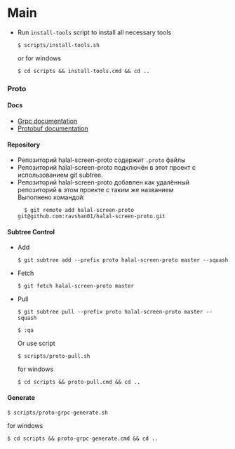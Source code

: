 # Main

- Run `install-tools` script to install all necessary tools
  ```shell
  $ scripts/install-tools.sh
  ```
  or for windows
  ```shell
  $ cd scripts && install-tools.cmd && cd ..
  ```

### Proto

#### Docs

- [Grpc documentation](https://grpc.io/docs/languages/go/quickstart/)
- [Protobuf documentation](https://protobuf.dev/getting-started/gotutorial/)

#### Repository

- Репозиторий halal-screen-proto содержит `.proto` файлы
- Репозиторий halal-screen-proto подключён в этот проект с использованием git subtree.
- Репозиторий halal-screen-proto добавлен как удалённый репозиторий в этом проекте с таким же названием  
  Выполнено командой:
  ```shell
    $ git remote add halal-screen-proto git@github.com:ravshan01/halal-screen-proto.git
  ```

#### Subtree Control

- Add
  ```shell
  $ git subtree add --prefix proto halal-screen-proto master --squash
  ``` 
- Fetch
  ```shell
  $ git fetch halal-screen-proto master
  ```
- Pull
  ```shell
  $ git subtree pull --prefix proto halal-screen-proto master --squash
  ```
  ```shell
  $ :qa
  ```
  Or use script
  ```shell
  $ scripts/proto-pull.sh
  ```
  for windows
  ```shell
  $ cd scripts && proto-pull.cmd && cd ..
  ```

#### Generate

```shell
$ scripts/proto-grpc-generate.sh
```

for windows

```shell
$ cd scripts && proto-grpc-generate.cmd && cd ..
```
